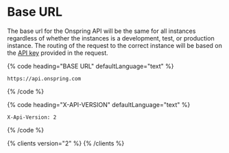 # Base URL

The base url for the Onspring API will be the same for all instances regardless of whether the instances is a development, test, or production instance. The routing of the request to the correct instance will be based on the [API key](#authentication) provided in the request.

{% code heading="BASE URL" defaultLanguage="text" %}

```text
https://api.onspring.com
```

{% /code %}

{% code heading="X-API-VERSION" defaultLanguage="text" %}

```text
X-Api-Version: 2
```

{% /code %}

{% clients version="2" %}
{% /clients %}
